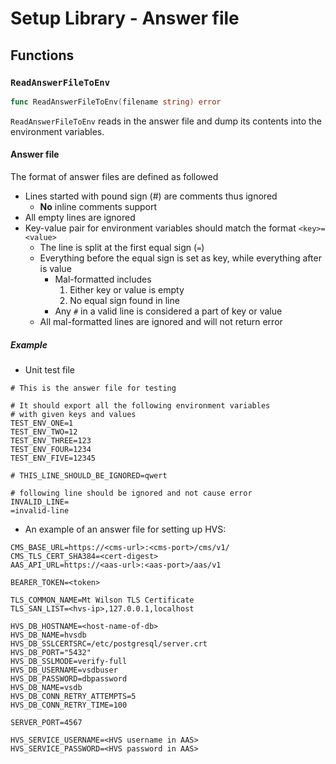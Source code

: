 # Setup Library - Answer file

## Functions

### `ReadAnswerFileToEnv`

```go
func ReadAnswerFileToEnv(filename string) error
```

`ReadAnswerFileToEnv` reads in the answer file and dump its contents into the
environment variables. 

#### Answer file

The format of answer files are defined as followed
- Lines started with pound sign (#) are comments thus ignored
  - **No** inline comments support
- All empty lines are ignored
- Key-value pair for environment variables should match the format `<key>=<value>`
  - The line is split at the first equal sign (`=`)
  - Everything before the equal sign is set as key, while everything after is value
    - Mal-formatted includes
      1. Either key or value is empty
      2. No equal sign found in line
    - Any `#` in a valid line is considered a part of key or value
  - All mal-formatted lines are ignored and will not return error

##### Example

- Unit test file
```text
# This is the answer file for testing

# It should export all the following environment variables
# with given keys and values
TEST_ENV_ONE=1
TEST_ENV_TWO=12
TEST_ENV_THREE=123
TEST_ENV_FOUR=1234
TEST_ENV_FIVE=12345

# THIS_LINE_SHOULD_BE_IGNORED=qwert

# following line should be ignored and not cause error
INVALID_LINE=
=invalid-line
```

- An example of an answer file for setting up HVS:

```text
CMS_BASE_URL=https://<cms-url>:<cms-port>/cms/v1/
CMS_TLS_CERT_SHA384=<cert-digest>
AAS_API_URL=https://<aas-url>:<aas-port>/aas/v1

BEARER_TOKEN=<token>

TLS_COMMON_NAME=Mt Wilson TLS Certificate
TLS_SAN_LIST=<hvs-ip>,127.0.0.1,localhost

HVS_DB_HOSTNAME=<host-name-of-db>
HVS_DB_NAME=hvsdb
HVS_DB_SSLCERTSRC=/etc/postgresql/server.crt
HVS_DB_PORT="5432"
HVS_DB_SSLMODE=verify-full
HVS_DB_USERNAME=vsdbuser
HVS_DB_PASSWORD=dbpassword
HVS_DB_NAME=vsdb
HVS_DB_CONN_RETRY_ATTEMPTS=5
HVS_DB_CONN_RETRY_TIME=100

SERVER_PORT=4567

HVS_SERVICE_USERNAME=<HVS username in AAS>
HVS_SERVICE_PASSWORD=<HVS password in AAS>
```